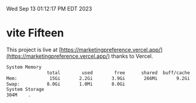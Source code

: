 Wed Sep 13 01:12:17 PM EDT 2023

# vite Fifteen


This project is live at [https://marketingpreference.vercel.app/](https://marketingpreference.vercel.app/) thanks to Vercel.

```bash
System Memory
               total        used        free      shared  buff/cache   available
Mem:            15Gi       2.2Gi       3.9Gi       266Mi       9.2Gi        12Gi
Swap:          8.0Gi       1.0Mi       8.0Gi
System Storage
304M	.
```
